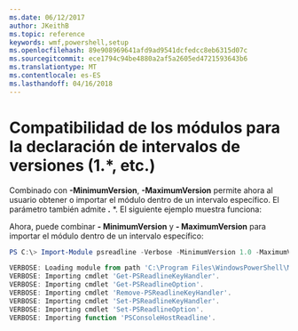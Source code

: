 ```yaml
---
ms.date: 06/12/2017
author: JKeithB
ms.topic: reference
keywords: wmf,powershell,setup
ms.openlocfilehash: 89e908969641afd9ad9541dcfedcc8eb6315d07c
ms.sourcegitcommit: ece1794c94be4880a2af5a2605ed4721593643b6
ms.translationtype: MT
ms.contentlocale: es-ES
ms.lasthandoff: 04/16/2018
---
```

# <a name="modules-support-for-declaring-version-ranges-1-etc"></a>Compatibilidad de los módulos para la declaración de intervalos de versiones (1.*, etc.)
Combinado con **-MinimumVersion**, **-MaximumVersion** permite ahora al usuario obtener o importar el módulo dentro de un intervalo específico. El parámetro también admite **.** \*. El siguiente ejemplo muestra funciona:

Ahora, puede combinar **- MinimumVersion** y **- MaximumVersion** para importar el módulo dentro de un intervalo específico:

```powershell
PS C:\> Import-Module psreadline -Verbose -MinimumVersion 1.0 -MaximumVersion 1.2.*

VERBOSE: Loading module from path 'C:\Program Files\WindowsPowerShell\Modules\psreadline\1.1\psreadline.psd1'.
VERBOSE: Importing cmdlet 'Get-PSReadlineKeyHandler'.
VERBOSE: Importing cmdlet 'Get-PSReadlineOption'.
VERBOSE: Importing cmdlet 'Remove-PSReadlineKeyHandler'.
VERBOSE: Importing cmdlet 'Set-PSReadlineKeyHandler'.
VERBOSE: Importing cmdlet 'Set-PSReadlineOption'.
VERBOSE: Importing function 'PSConsoleHostReadline'.
```
